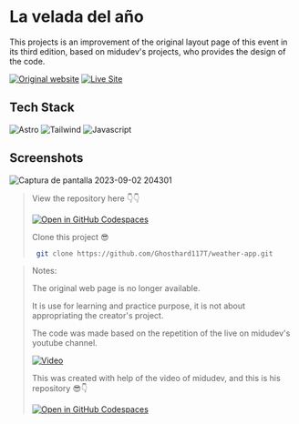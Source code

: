 # La velada del año
This projects is an improvement of the original layout page of this event in its third edition, based on midudev's projects, who provides the design of the code.

[![Original website](https://img.shields.io/static/v1?label=&message=Original%20Site&color=4d94b3&style=for-the-badge)](https://646526e3906c57079154c976--lucky-profiterole-9dd47a.netlify.app/)
[![Live Site](https://img.shields.io/static/v1?label=&message=Live%20Site&color=6cccb4&style=for-the-badge)](https://64f36a425a9e1918b5bef601--sensational-llama-4097e3.netlify.app/)

## Tech Stack
![Astro](https://img.shields.io/static/v1?label=&message=Astro&color=orange&logo=Astro5&logoColor=white&style=for-the-badge)
![Tailwind](https://img.shields.io/static/v1?label=&message=Tailwind&color=blue&logo=tailwind&logoColor=white&style=for-the-badge)
![Javascript](https://img.shields.io/static/v1?label=&message=Javascript&color=yellow&logo=javascript&logoColor=white&style=for-the-badge)

## Screenshots
![Captura de pantalla 2023-09-02 204301](https://github.com/Ghosthard117T/la-velada-layout/assets/132961867/3c41d2e1-5e1e-4e62-b2a9-d2279e3d81cf)


> View the repository here 👇👇
> 
> [![Open in GitHub Codespaces](https://github.com/codespaces/badge.svg)](https://github.com/Ghosthard117T/la-velada-layout)
>
> Clone this project 😎
> ```bash
>  git clone https://github.com/Ghosthard117T/weather-app.git
> ```


> Notes:
>
> The original web page is no longer available.
>
> It is use for learning and practice purpose, it is not about appropriating the creator's project.
>
> The code was made based on the repetition of the live on midudev's youtube channel.
>
> [![Video](https://img.shields.io/static/v1?label=&message=Video&color=red&style=for-the-badge)](https://www.youtube.com/watch?v=8TOwIZ2pn30&list=PL1lEwfimoIjZh-vMaG5qL6D67y2ui8dQB&index=14&t=5732s)
>
> This was created with help of the video of midudev, and this is his repository 😎👇
>
> [![Open in GitHub Codespaces](https://github.com/codespaces/badge.svg)](https://github.com/midudev/la-velada-landing.git)

